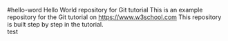 #hello-word
Hello World repository for Git tutorial
This is an example repository for the Git tutorial on https://www.w3school.com
This repository is built step by step in the tutorial.   
test
